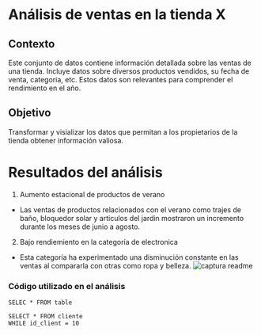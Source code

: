 # Análisis de ventas en la tienda X

## Contexto
Este conjunto de datos contiene información detallada sobre las ventas de una tienda. Incluye datos sobre diversos productos vendidos, su fecha de venta, categoria, etc.
Estos datos son relevantes para comprender el rendimiento en el año.

## Objetivo
Transformar y visializar los datos que permitan a los propietarios de la tienda obtener información valiosa.

# Resultados del análisis

1. Aumento estacional de productos de verano
 - Las ventas de productos relacionados con el verano como trajes de baño, bloquedor solar y articulos del jardin mostraron un incremento durante los meses de junio a agosto.

2. Bajo rendiemiento en la categoría de electronica
 - Esta categoría ha experimentado una disminución constante en las ventas al compararla con otras como ropa y belleza.
![captura readme](https://github.com/ZairaPuente/MicrosoftExcel/assets/174209687/2aec5e9c-11b1-4bf2-8125-dc98e6549293)

### Código utilizado en el análisis
```
SELEC * FROM table
```

``` 
SELECT * FROM cliente
WHILE id_client = 10
```
